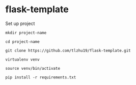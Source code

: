 # flask-template

Set up project
```
mkdir project-name

cd project-name

git clone https://github.com/tlzhu19/flask-template.git

virtualenv venv

source venv/bin/activate

pip install -r requirements.txt
```
